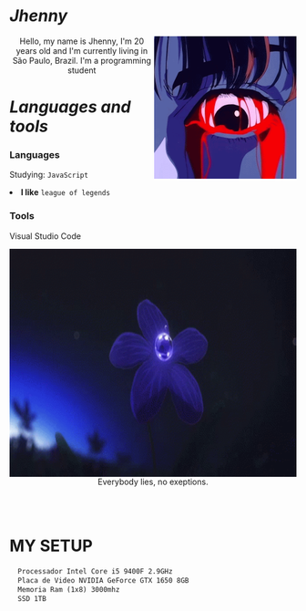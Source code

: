 #                                                                    *Jhenny*

<img align="right" alt="GIF" height="250" width="250"  src="https://github.com/gxthshawty/gxthshawty/blob/main/tumblr_80c1a8796e2f9f853d40a003a2ae0c08_2102b41d_500.gif" />

<p align="center">Hello, my name is Jhenny, I'm 20 years old and I'm currently living in São Paulo, Brazil. I'm a programming student</p>

#                                                                    *Languages and tools*

### Languages
  Studying: <code>JavaScript</code>
  <li><strong>I like</strong> <code>league of legends</code>


    
    
### Tools
  Visual Studio Code



<img align="right" alt="GIF" height="400" width="800" src="https://github.com/gxthshawty/gxthshawty/blob/main/anime-aesthetic%20(1).gif" />
<br>
<p align="center"> Everybody lies, no exeptions.
</p>
<br><br>

#                                                                    **MY SETUP**

      Processador Intel Core i5 9400F 2.9GHz
      Placa de Video NVIDIA GeForce GTX 1650 8GB
      Memoria Ram (1x8) 3000mhz
      SSD 1TB
